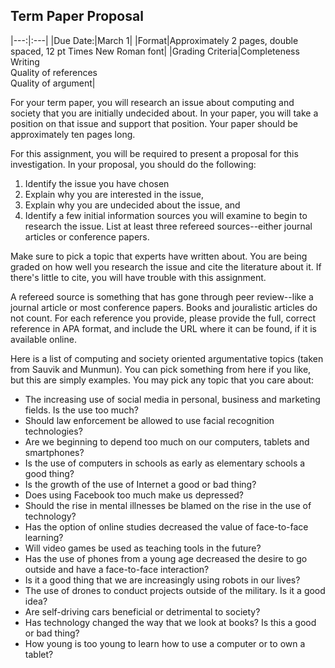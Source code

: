 ## Term Paper Proposal

|---:|:---|
|Due Date:|March 1|
|Format|Approximately 2 pages, double spaced, 12 pt Times New Roman font|
|Grading Criteria|Completeness<br>Writing<br>Quality of references<br>Quality of argument|

For your term paper, you will research an issue about computing and society that you are initially undecided about. In your paper, you will take a position on that issue and support that position. Your paper should be approximately ten pages long.

For this assignment, you will be required to present a proposal for this investigation. In your proposal, you should do the following:

1. Identify the issue you have chosen
2. Explain why you are interested in the issue,
3. Explain why you are undecided about the issue, and
4. Identify a few initial information sources you will examine to begin to research the issue. List at least three refereed sources--either journal articles or conference papers.

Make sure to pick a topic that experts have written about. You are being graded on how well you research the issue and cite the literature about it. If there's little to cite, you will have trouble with this assignment.

A refereed source is something that has gone through peer review--like a journal article or most conference papers. Books and jouralistic articles do not count. For each reference you provide, please provide the full, correct reference in APA format, and include the URL where it can be found, if it is available online.

Here is a list of computing and society oriented argumentative topics (taken from Sauvik and Munmun). You can pick something from here if you like, but this are simply examples. You may pick any topic that you care about:

- The increasing use of social media in personal, business and marketing fields. Is the use too much?
- Should law enforcement be allowed to use facial recognition technologies?
- Are we beginning to depend too much on our computers, tablets and smartphones?
- Is the use of computers in schools as early as elementary schools a good thing?
- Is the growth of the use of Internet a good or bad thing?
- Does using Facebook too much make us depressed?
- Should the rise in mental illnesses be blamed on the rise in the use of technology?
- Has the option of online studies decreased the value of face-to-face learning?
- Will video games be used as teaching tools in the future?
- Has the use of phones from a young age decreased the desire to go outside and have a face-to-face interaction?
- Is it a good thing that we are increasingly using robots in our lives?
- The use of drones to conduct projects outside of the military. Is it a good idea?
- Are self-driving cars beneficial or detrimental to society?
- Has technology changed the way that we look at books? Is this a good or bad thing?
- How young is too young to learn how to use a computer or to own a tablet?